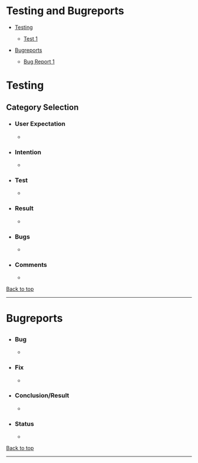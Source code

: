 # Testing and Bugreports

* [Testing](#testing)
    * [Test 1](#)

* [Bugreports](#bugreports)
    * [Bug Report 1](#)

# Testing

##  Category Selection
*   ### User Expectation
    *   
*   ### Intention
    *   
*   ### Test
    *   
*   ### Result
    *   
*   ### Bugs
    *   
*   ### Comments
    *   

[Back to top](#testing-and-bugreports)

---

# Bugreports
## 
*   ### Bug
    *   
*   ### Fix
    *   
*   ### Conclusion/Result
    *   
*   ### Status
    *   

[Back to top](#testing-and-bugreports)

---